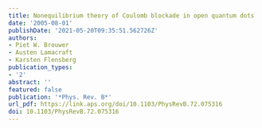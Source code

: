 ```yaml
---
title: Nonequilibrium theory of Coulomb blockade in open quantum dots
date: '2005-08-01'
publishDate: '2021-05-20T09:35:51.562726Z'
authors:
- Piet W. Brouwer
- Austen Lamacraft
- Karsten Flensberg
publication_types:
- '2'
abstract: ''
featured: false
publication: '*Phys. Rev. B*'
url_pdf: https://link.aps.org/doi/10.1103/PhysRevB.72.075316
doi: 10.1103/PhysRevB.72.075316
---
```


